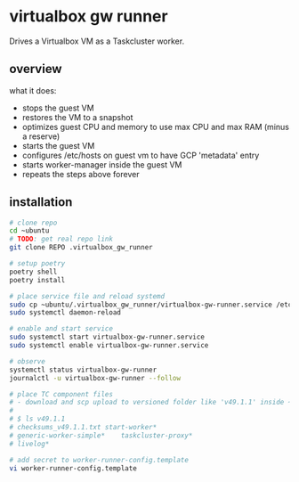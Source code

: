# virtualbox gw runner

Drives a Virtualbox VM as a Taskcluster worker.

## overview

what it does:
- stops the guest VM
- restores the VM to a snapshot
- optimizes guest CPU and memory to use max CPU and max RAM (minus a reserve)
- starts the guest VM
- configures /etc/hosts on guest vm to have GCP 'metadata' entry
- starts worker-manager inside the guest VM
- repeats the steps above forever


## installation

```bash
# clone repo
cd ~ubuntu
# TODO: get real repo link
git clone REPO .virtualbox_gw_runner

# setup poetry
poetry shell
poetry install

# place service file and reload systemd
sudo cp ~ubuntu/.virtualbox_gw_runner/virtualbox-gw-runner.service /etc/systemd/system/
sudo systemctl daemon-reload

# enable and start service
sudo systemctl start virtualbox-gw-runner.service
sudo systemctl enable virtualbox-gw-runner.service

# observe
systemctl status virtualbox-gw-runner
journalctl -u virtualbox-gw-runner --follow

# place TC component files
# - download and scp upload to versioned folder like 'v49.1.1' inside ~/.virtualbox_gw_runner
#
# $ ls v49.1.1
# checksums_v49.1.1.txt	start-worker*
# generic-worker-simple*	taskcluster-proxy*
# livelog*

# add secret to worker-runner-config.template
vi worker-runner-config.template
```
